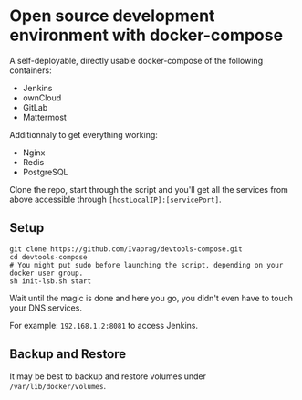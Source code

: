 # Open source development environment with docker-compose

A self-deployable, directly usable docker-compose of the following containers:

* Jenkins
* ownCloud
* GitLab
* Mattermost

Additionnaly to get everything working:
* Nginx
* Redis
* PostgreSQL

Clone the repo, start through the script and you'll get all the services from above accessible through `[hostLocalIP]:[servicePort]`.


## Setup

```
git clone https://github.com/Ivaprag/devtools-compose.git
cd devtools-compose
# You might put sudo before launching the script, depending on your docker user group.
sh init-lsb.sh start
```

Wait until the magic is done and here you go, you didn't even have to touch your DNS services. 

For example: `192.168.1.2:8081` to access Jenkins.


## Backup and Restore

It may be best to backup and restore volumes under `/var/lib/docker/volumes`.
